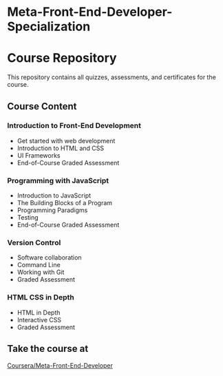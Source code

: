 # Meta-Front-End-Developer-Specialization

# Course Repository

This repository contains all quizzes, assessments, and certificates for the course.

## Course Content

### Introduction to Front-End Development

- Get started with web development
- Introduction to HTML and CSS
- UI Frameworks
- End-of-Course Graded Assessment

### Programming with JavaScript

- Introduction to JavaScript
- The Building Blocks of a Program
- Programming Paradigms
- Testing
- End-of-Course Graded Assessment

### Version Control

- Software collaboration
- Command Line
- Working with Git
- Graded Assessment

### HTML CSS in Depth

- HTML in Depth
- Interactive CSS
- Graded Assessment

## Take the course at

[Coursera/Meta-Front-End-Developer](https://www.coursera.org/professional-certificates/meta-front-end-developer?)
